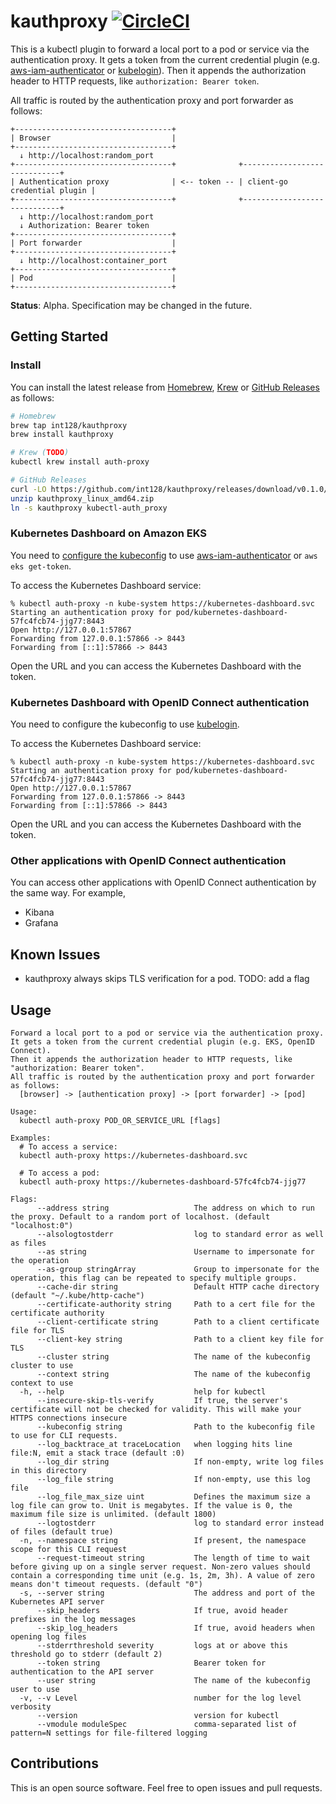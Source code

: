 # kauthproxy [![CircleCI](https://circleci.com/gh/int128/kauthproxy.svg?style=shield)](https://circleci.com/gh/int128/kauthproxy)

This is a kubectl plugin to forward a local port to a pod or service via the authentication proxy.
It gets a token from the current credential plugin (e.g. [aws-iam-authenticator](https://github.com/kubernetes-sigs/aws-iam-authenticator) or [kubelogin](https://github.com/int128/kubelogin)).
Then it appends the authorization header to HTTP requests, like `authorization: Bearer token`.

All traffic is routed by the authentication proxy and port forwarder as follows:

```
+-----------------------------------+
| Browser                           |
+-----------------------------------+
  ↓ http://localhost:random_port
+-----------------------------------+              +-----------------------------+
| Authentication proxy              | <-- token -- | client-go credential plugin |
+-----------------------------------+              +-----------------------------+
  ↓ http://localhost:random_port
  ↓ Authorization: Bearer token
+-----------------------------------+
| Port forwarder                    |
+-----------------------------------+
  ↓ http://localhost:container_port
+-----------------------------------+
| Pod                               |
+-----------------------------------+
```

**Status**: Alpha. Specification may be changed in the future.


## Getting Started

### Install

You can install the latest release from [Homebrew](https://brew.sh/), [Krew](https://github.com/kubernetes-sigs/krew) or [GitHub Releases](https://github.com/int128/kauthproxy/releases) as follows:

```sh
# Homebrew
brew tap int128/kauthproxy
brew install kauthproxy

# Krew (TODO)
kubectl krew install auth-proxy

# GitHub Releases
curl -LO https://github.com/int128/kauthproxy/releases/download/v0.1.0/kauthproxy_linux_amd64.zip
unzip kauthproxy_linux_amd64.zip
ln -s kauthproxy kubectl-auth_proxy
```


### Kubernetes Dashboard on Amazon EKS

You need to [configure the kubeconfig](https://docs.aws.amazon.com/eks/latest/userguide/create-kubeconfig.html) to use [aws-iam-authenticator](https://github.com/kubernetes-sigs/aws-iam-authenticator) or `aws eks get-token`.

To access the Kubernetes Dashboard service:

```
% kubectl auth-proxy -n kube-system https://kubernetes-dashboard.svc
Starting an authentication proxy for pod/kubernetes-dashboard-57fc4fcb74-jjg77:8443
Open http://127.0.0.1:57867
Forwarding from 127.0.0.1:57866 -> 8443
Forwarding from [::1]:57866 -> 8443
```

Open the URL and you can access the Kubernetes Dashboard with the token.


### Kubernetes Dashboard with OpenID Connect authentication

You need to configure the kubeconfig to use [kubelogin](https://github.com/int128/kubelogin).

To access the Kubernetes Dashboard service:

```
% kubectl auth-proxy -n kube-system https://kubernetes-dashboard.svc
Starting an authentication proxy for pod/kubernetes-dashboard-57fc4fcb74-jjg77:8443
Open http://127.0.0.1:57867
Forwarding from 127.0.0.1:57866 -> 8443
Forwarding from [::1]:57866 -> 8443
```

Open the URL and you can access the Kubernetes Dashboard with the token.


### Other applications with OpenID Connect authentication

You can access other applications with OpenID Connect authentication by the same way.
For example,

- Kibana
- Grafana


## Known Issues

- kauthproxy always skips TLS verification for a pod. TODO: add a flag


## Usage

```
Forward a local port to a pod or service via the authentication proxy.
It gets a token from the current credential plugin (e.g. EKS, OpenID Connect).
Then it appends the authorization header to HTTP requests, like "authorization: Bearer token".
All traffic is routed by the authentication proxy and port forwarder as follows:
  [browser] -> [authentication proxy] -> [port forwarder] -> [pod]

Usage:
  kubectl auth-proxy POD_OR_SERVICE_URL [flags]

Examples:
  # To access a service:
  kubectl auth-proxy https://kubernetes-dashboard.svc

  # To access a pod:
  kubectl auth-proxy https://kubernetes-dashboard-57fc4fcb74-jjg77

Flags:
      --address string                   The address on which to run the proxy. Default to a random port of localhost. (default "localhost:0")
      --alsologtostderr                  log to standard error as well as files
      --as string                        Username to impersonate for the operation
      --as-group stringArray             Group to impersonate for the operation, this flag can be repeated to specify multiple groups.
      --cache-dir string                 Default HTTP cache directory (default "~/.kube/http-cache")
      --certificate-authority string     Path to a cert file for the certificate authority
      --client-certificate string        Path to a client certificate file for TLS
      --client-key string                Path to a client key file for TLS
      --cluster string                   The name of the kubeconfig cluster to use
      --context string                   The name of the kubeconfig context to use
  -h, --help                             help for kubectl
      --insecure-skip-tls-verify         If true, the server's certificate will not be checked for validity. This will make your HTTPS connections insecure
      --kubeconfig string                Path to the kubeconfig file to use for CLI requests.
      --log_backtrace_at traceLocation   when logging hits line file:N, emit a stack trace (default :0)
      --log_dir string                   If non-empty, write log files in this directory
      --log_file string                  If non-empty, use this log file
      --log_file_max_size uint           Defines the maximum size a log file can grow to. Unit is megabytes. If the value is 0, the maximum file size is unlimited. (default 1800)
      --logtostderr                      log to standard error instead of files (default true)
  -n, --namespace string                 If present, the namespace scope for this CLI request
      --request-timeout string           The length of time to wait before giving up on a single server request. Non-zero values should contain a corresponding time unit (e.g. 1s, 2m, 3h). A value of zero means don't timeout requests. (default "0")
  -s, --server string                    The address and port of the Kubernetes API server
      --skip_headers                     If true, avoid header prefixes in the log messages
      --skip_log_headers                 If true, avoid headers when opening log files
      --stderrthreshold severity         logs at or above this threshold go to stderr (default 2)
      --token string                     Bearer token for authentication to the API server
      --user string                      The name of the kubeconfig user to use
  -v, --v Level                          number for the log level verbosity
      --version                          version for kubectl
      --vmodule moduleSpec               comma-separated list of pattern=N settings for file-filtered logging
```


## Contributions

This is an open source software.
Feel free to open issues and pull requests.
